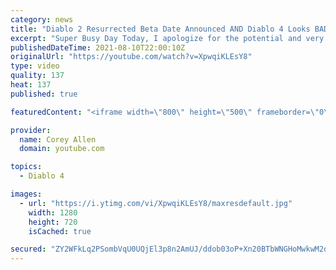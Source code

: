 ```yaml
---
category: news
title: "Diablo 2 Resurrected Beta Date Announced AND Diablo 4 Looks BAD!"
excerpt: "Super Busy Day Today, I apologize for the potential and very likely lack of additional uploads today. That being said we have some AMAZING news today."
publishedDateTime: 2021-08-10T22:00:10Z
originalUrl: "https://youtube.com/watch?v=XpwqiKLEsY8"
type: video
quality: 137
heat: 137
published: true

featuredContent: "<iframe width=\"800\" height=\"500\" frameborder=\"0\" src=\"https://www.youtube.com/embed/XpwqiKLEsY8\" allow=\"accelerometer; autoplay; encrypted-media; gyroscope; picture-in-picture\" allowfullscreen></iframe>"

provider:
  name: Corey Allen
  domain: youtube.com

topics:
  - Diablo 4

images:
  - url: "https://i.ytimg.com/vi/XpwqiKLEsY8/maxresdefault.jpg"
    width: 1280
    height: 720
    isCached: true

secured: "ZY2WFkLq2PSombVqU0UQjEl3p8n2AmUJ/ddob03oP+Xn20BTbWNGHoMwkwM2qnINMR1qOTmSR2EGkXA6uKCZE+a2foO0Za48bu+wd+jxhGKeIMjvrNFXZ64zFta3sIjy2HjwNOEgppRNQBt92Z1wrKWi76hRhPaMVmAY74bKETSjXRMRXYryoMNb2qSXJdYVs4fDwPy0OfRtonqfa78VdmCuIxE8+753Bic7uPUwNGOkIH+RDbBCe1blIpRO3bvTrEv/W18NjCW3mQVo1gO9NrrRU+Hk8OXvAOetLiQpsOCp7/kNRPJT6zRCqBnZT0JeskXfKtZKkqyrV9EFWTQ+wjsGwxXLuxDSAe/zS5Dwwvi96EWxhdtVpiudUs2Lg0UiP6KNqcmbIApyXgpnHEFZZL40rvCEgv3Ngfsj1woB9xY=;4wEDsoy2G/UXq3ztRlHABg=="
---
```


